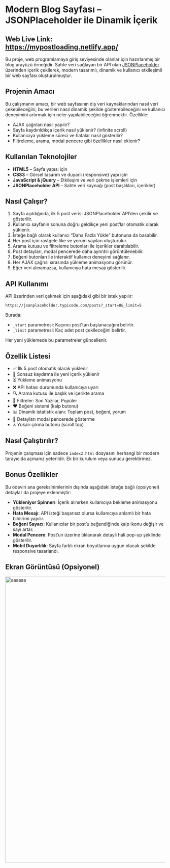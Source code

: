 # Modern Blog Sayfası – JSONPlaceholder ile Dinamik İçerik

## Web Live Link: https://mypostloading.netlify.app/

Bu proje, web programlamaya giriş seviyesinde olanlar için hazırlanmış bir blog arayüzü örneğidir. Sahte veri sağlayan bir API olan [JSONPlaceholder](https://jsonplaceholder.typicode.com/) üzerinden içerik çekilerek, modern tasarımlı, dinamik ve kullanıcı etkileşimli bir web sayfası oluşturulmuştur.

## Projenin Amacı

Bu çalışmanın amacı, bir web sayfasının dış veri kaynaklarından nasıl veri çekebileceğini, bu verileri nasıl dinamik şekilde gösterebileceğini ve kullanıcı deneyimini artırmak için neler yapılabileceğini öğrenmektir. Özellikle:

- AJAX çağrıları nasıl yapılır?
- Sayfa kaydırıldıkça içerik nasıl yüklenir? (infinite scroll)
- Kullanıcıya yükleme süreci ve hatalar nasıl gösterilir?
- Filtreleme, arama, modal pencere gibi özellikler nasıl eklenir?

## Kullanılan Teknolojiler

- **HTML5** – Sayfa yapısı için  
- **CSS3** – Görsel tasarım ve duyarlı (responsive) yapı için  
- **JavaScript & jQuery** – Etkileşim ve veri çekme işlemleri için  
- **JSONPlaceholder API** – Sahte veri kaynağı (post başlıkları, içerikler)

## Nasıl Çalışır?

1. Sayfa açıldığında, ilk 5 post verisi JSONPlaceholder API’den çekilir ve gösterilir.
2. Kullanıcı sayfanın sonuna doğru geldikçe yeni post’lar otomatik olarak yüklenir.
3. İsteğe bağlı olarak kullanıcı “Daha Fazla Yükle” butonuna da basabilir.
4. Her post için rastgele like ve yorum sayıları oluşturulur.
5. Arama kutusu ve filtreleme butonları ile içerikler daraltılabilir.
6. Post detayları, modal pencerede daha ayrıntılı görüntülenebilir.
7. Beğeni butonları ile interaktif kullanıcı deneyimi sağlanır.
8. Her AJAX çağrısı sırasında yükleme animasyonu görünür.
9. Eğer veri alınamazsa, kullanıcıya hata mesajı gösterilir.

## API Kullanımı

API üzerinden veri çekmek için aşağıdaki gibi bir istek yapılır:

```
https://jsonplaceholder.typicode.com/posts?_start=0&_limit=5
```

Burada:
- `_start` parametresi: Kaçıncı post’tan başlanacağını belirtir.
- `_limit` parametresi: Kaç adet post çekileceğini belirtir.

Her yeni yüklemede bu parametreler güncellenir.

## Özellik Listesi

- ✅ İlk 5 post otomatik olarak yüklenir  
- 🔄 Sonsuz kaydırma ile yeni içerik yüklenir  
- ⏳ Yükleme animasyonu  
- ❌ API hatası durumunda kullanıcıya uyarı  
- 🔍 Arama kutusu ile başlık ve içerikte arama  
- 🧲 Filtreler: Son Yazılar, Popüler  
- ❤️ Beğeni sistemi (kalp butonu)  
- 📊 Dinamik istatistik alanı: Toplam post, beğeni, yorum  
- 💬 Detayları modal pencerede gösterme  
- 🔝 Yukarı çıkma butonu (scroll top)

## Nasıl Çalıştırılır?

Projenin çalışması için sadece `index2.html` dosyasını herhangi bir modern tarayıcıda açmanız yeterlidir. Ek bir kurulum veya sunucu gerektirmez.

## Bonus Özellikler

Bu ödevin ana gereksinimlerinin dışında aşağıdaki isteğe bağlı (opsiyonel) detaylar da projeye eklenmiştir:

- **Yükleniyor Spinnerı**: İçerik alınırken kullanıcıya bekleme animasyonu gösterilir.
- **Hata Mesajı**: API isteği başarısız olursa kullanıcıya anlamlı bir hata bildirimi yapılır.
- **Beğeni Sayacı**: Kullanıcılar bir post’u beğendiğinde kalp ikonu değişir ve sayı artar.
- **Modal Pencere**: Post’un üzerine tıklanarak detaylı hali pop-up şeklinde gösterilir.
- **Mobil Duyarlılık**: Sayfa farklı ekran boyutlarına uygun olacak şekilde responsive tasarlandı.

## Ekran Görüntüsü (Opsiyonel)

<img width="1553" height="897" alt="aaaaaa" src="https://github.com/user-attachments/assets/b742964b-e400-439d-b4d9-ac5c92334824" />

